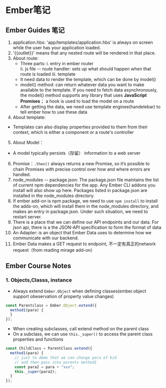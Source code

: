 # Ember笔记
## Ember Guides 笔记
1. application.hbs: 'app/templates/application.hbs' is always on screen while the user has your application loaded.
2. '{{outlet}}' means that any nested route will be rendered in that place.
3. About route:
   - Three parts: 
    i. entry in ember router  
    ii. js file -- route handler: sets up what should happen when that route is loaded 
    iii. template
   - It need data to render the template, which can be done by model()
   - model() method: can return whatever data you want to make available to the template. If you need to fetch data asynchronously, the model() method supports any library that uses **JavaScript Promises**； a hook is used to load the model on a route
   - After getting the data, we need use template enginee(handelebar) to tell ember how to use these data
4. About template:
  - Templates can also display properties provided to them from their context, which is either a component or a route's controller
5. About Model：
  - A model typically persists（存留） information to a web server
6. Promise：`.then()` always returns a new Promise, so it’s possible to chain Promises with precise control over how and where errors are handled.
7. node_modules -- package.json: The package.json file maintains the list of current npm dependencies for the app. Any Ember CLI addons you install will also show up here. Packages listed in package.json are installed in the node_modules directory.
8. If ember add-on is npm package, we need to use `npm install` to install the adds-on, which will install them in the node_modules directory, and makes an entry in package.json. Under such situation, we need to restart server.
9. There is a place that we can define our API endpoints and our data. For json api, there is a the JSON-API specification to form the format of data
10.  An Adapter: is an object that Ember Data uses to determine how we communicate with our backend. 
11. Ember Data makes a GET request to endpoint, 不一定有真正的network request（from reading mirage add-on）

## Ember Course Notes
### 1. Objects,Classs, instance
  - Always extend `Ember.Object` when defining classes(ember.object support obeservation of property value changes)
  ```javascript
  const Parentclass = Ember.Object.extend({
    method1(para) {
    }
  });
  ```
  - When creating subclasses, call extend method on the parent class
  - On a subclass, we can use `this._super()` to access the parent class properties and functions
  ```javascript 
  const ChildClass = ParentClass.extend({
    method1(para) {
      // just to demo that we can change para of kid 
      // and then pass into parents method1
      const para2 = para + "xxx";
      this._super(para2);
    }
  });
  ```